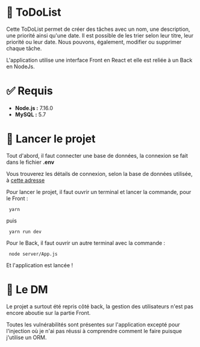 # 📝 ToDoList
Cette ToDoList permet de créer des tâches avec un nom, une description, une priorité ainsi qu'une date.  Il est possible de les trier selon leur titre, leur priorité ou leur date. Nous pouvons, également, modifier ou supprimer chaque tâche.

L'application utilise une interface Front en React et elle est reliée à un Back en NodeJs.

# ✅ Requis
- **Node.js :** 7.16.0
- **MySQL :** 5.7

# 🎉 Lancer le projet

Tout d'abord, il faut connecter une base de données, la connexion se fait dans le fichier **.env**

Vous trouverez les détails de connexion, selon la base de données utilisée, à [cette adresse](https://www.prisma.io/docs/reference/database-reference/connection-urls)

Pour lancer le projet, il faut ouvrir un terminal et lancer la commande, pour le Front :
```
 yarn
```
puis
```
 yarn run dev
```
Pour le Back, il faut ouvrir un autre terminal avec la commande :
```
 node server/App.js
```

Et l'application est lancée !

# 🚨 Le DM
Le projet a surtout été repris côté back, la gestion des utilisateurs n'est pas encore aboutie sur la partie Front.

Toutes les vulnérabilités sont présentes sur l'application excepté pour l'injection où je n'ai pas réussi à comprendre comment le faire puisque j'utilise un ORM.